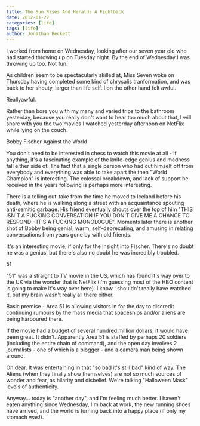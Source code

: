 ```yaml
---
title: The Sun Rises And Heralds A Fightback
date: 2012-01-27
categories: [life]
tags: [life]
author: Jonathan Beckett
---
```


I worked from home on Wednesday, looking after our seven year old who had started throwing up on Tuesday night. By the end of Wednesday I was throwing up too. Not fun.

As children seem to be spectacularly skilled at, Miss Seven woke on Thursday having completed some kind of chrysalis tranformation, and was back to her shouty, larger than life self. I on the other hand felt awful.

Reallyawful.

Rather than bore you with my many and varied trips to the bathroom yesterday, because you really don't want to hear too much about that, I will share with you the two movies I watched yesterday afternoon on NetFlix while lying on the couch.

Bobby Fischer Against the World

You don't need to be interested in chess to watch this movie at all - if anything, it's a fascinating example of the knife-edge genius and madness fall either side of. The fact that a single person who had cut himself off from everybody and everything was able to take apart the then "World Champion" is interesting. The colossal breakdown, and lack of support he received in the years following is perhaps more interesting.

There is a telling out-take from the time he moved to Iceland before his death, where he is walking along a street with an acquaintance spouting anti-semitic garbage. His friend eventually shouts over the top of him "THIS ISN'T A FUCKING CONVERSATION IF YOU DON'T GIVE ME A CHANCE TO RESPOND - IT'S A FUCKING MONOLOGUE". Moments later there is another shot of Bobby being genial, warm, self-deprecating, and amusing in relating conversations from years gone by with old friends.

It's an interesting movie, if only for the insight into Fischer. There's no doubt he was a genius, but there's also no doubt he was incredibly troubled.

51

"51" was a straight to TV movie in the US, which has found it's way over to the UK via the wonder that is NetFlix (I'm guessing most of the HBO content is going to make it's way over here). I know I shouldn't really have watched it, but my brain wasn't really all there either.

Basic premise - Area 51 is allowing visitors in for the day to discredit continuing rumours by the mass media that spaceships and/or aliens are being harboured there.

If the movie had a budget of several hundred million dollars, it would have been great. It didn't. Apparently Area 51 is staffed by perhaps 20 soldiers (including the entire chain of command), and the open day involves 2 journalists - one of which is a blogger - and a camera man being shown around.

Oh dear. It was entertaining in that "so bad it's still bad" kind of way. The Aliens (when they finally show themselves) are not so much sources of wonder and fear, as hilarity and disbelief. We're talking "Halloween Mask" levels of authenticity.

Anyway... today is "another day", and I'm feeling much better. I haven't eaten anything since Wednesday, I'm back at work, the new running shoes have arrived, and the world is turning back into a happy place (if only my stomach was!).